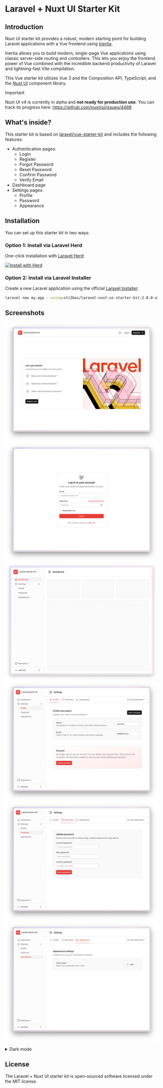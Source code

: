 # Laravel + Nuxt UI Starter Kit

## Introduction

Nuxt UI starter kit provides a robust, modern starting point for building Laravel applications with a Vue frontend using [Inertia](https://inertiajs.com).

Inertia allows you to build modern, single-page Vue applications using classic server-side routing and controllers. This lets you enjoy the frontend power of Vue combined with the incredible backend productivity of Laravel and lightning-fast Vite compilation.

This Vue starter kit utilizes Vue 3 and the Composition API, TypeScript, and the [Nuxt UI](https://ui.nuxt.com) component library.

> [!IMPORTANT]  
> Nuxt UI v4 is currently in alpha and **not ready for production use**. You can track its progress here: https://github.com/nuxt/ui/issues/4488

## What's inside?

This starter kit is based on [laravel/vue-starter-kit](https://github.com/laravel/vue-starter-kit) and includes the following features:

- Authentication pages:
    - Login
    - Register
    - Forgot Password
    - Reset Password
    - Confirm Password
    - Verify Email
- Dashboard page
- Settings pages:
    - Profile
    - Password
    - Appearance

## Installation

You can set up this starter kit in two ways:

### Option 1: Install via Laravel Herd

One-click installation with [Laravel Herd](https://herd.laravel.com):

<a href="https://herd.laravel.com/new?starter-kit=sti3bas/laravel-nuxt-ui-starter-kit"><img src="https://img.shields.io/badge/Install%20with%20Herd-fff?logo=laravel&logoColor=f53003" alt="Install with Herd"></a>

### Option 2: Install via Laravel Installer

Create a new Laravel application using the official [Laravel Installer](https://laravel.com/docs/12.x/starter-kits#community-maintained-starter-kits):

```bash
laravel new my-app --using=sti3bas/laravel-nuxt-ui-starter-kit:2.0.0-alpha
```

## Screenshots

![Welcome](.github/screenshots/light/welcome.png)
![Login](.github/screenshots/light/login.png)
![Dashboard](.github/screenshots/light/dashboard.png)
![Profile settings](.github/screenshots/light/profile-settings.png)
![Password settings](.github/screenshots/light/password-settings.png)
![Appearance settings](.github/screenshots/light/appearance-settings.png)

<details>
<summary>Dark mode</summary>

![Welcome](.github/screenshots/dark/welcome.png)
![Login](.github/screenshots/dark/login.png)
![Dashboard](.github/screenshots/dark/dashboard.png)
![Profile settings](.github/screenshots/dark/profile-settings.png)
![Password settings](.github/screenshots/dark/password-settings.png)
![Appearance settings](.github/screenshots/dark/appearance-settings.png)

</details>

## License

The Laravel + Nuxt UI starter kit is open-sourced software licensed under the MIT license.
